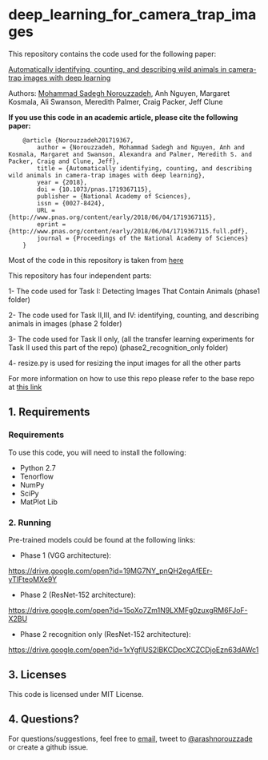 # deep_learning_for_camera_trap_images
This repository contains the code used for the following paper:

[Automatically identifying, counting, and describing wild animals in camera-trap images with deep learning](http://www.pnas.org/content/early/2018/06/04/1719367115)

Authors: [Mohammad Sadegh Norouzzadeh](http://arash.norouzzadeh.com), Anh Nguyen, Margaret Kosmala, Ali Swanson, Meredith Palmer, Craig Packer, Jeff Clune

**If you use this code in an academic article, please cite the following paper:**
```
	@article {Norouzzadeh201719367,
		author = {Norouzzadeh, Mohammad Sadegh and Nguyen, Anh and Kosmala, Margaret and Swanson, Alexandra and Palmer, Meredith S. and Packer, Craig and Clune, Jeff},
		title = {Automatically identifying, counting, and describing wild animals in camera-trap images with deep learning},
		year = {2018},
		doi = {10.1073/pnas.1719367115},
		publisher = {National Academy of Sciences},
		issn = {0027-8424},
		URL = {http://www.pnas.org/content/early/2018/06/04/1719367115},
		eprint = {http://www.pnas.org/content/early/2018/06/04/1719367115.full.pdf},
		journal = {Proceedings of the National Academy of Sciences}
	}
```

Most of the code in this repository is taken from [here](https://github.com/arashno/tensorflow_multigpu_imagenet)

This repository has four independent parts:

1- The code used for Task I: Detecting Images That Contain Animals (phase1 folder)

2- The code used for Task II,III, and IV: identifying, counting, and describing animals in images (phase 2 folder)

3- The code used for Task II only, (all the transfer learning experiments for Task II used this part of the repo) (phase2_recognition_only folder)

4- resize.py is used for resizing the input images for all the other parts


For more information on how to use this repo please refer to the base repo at [this link](https://github.com/arashno/tensorflow_multigpu_imagenet)

## 1. Requirements

### Requirements
To use this code, you will need to install the following:
* Python 2.7
* Tenorflow 
* NumPy
* SciPy
* MatPlot Lib

### 2. Running
Pre-trained models could be found at the following links:

* Phase 1 (VGG architecture):

https://drive.google.com/open?id=19MG7NY_pnQH2egAfEEr-yTlFteoMXe9Y

* Phase 2 (ResNet-152 architecture):

https://drive.google.com/open?id=15oXo7Zm1N9LXMFg0zuxgRM6FJoF-X2BU

* Phase 2 recognition only (ResNet-152 architecture):

https://drive.google.com/open?id=1xYgfIUS2IBKCDpcXCZCDjoEzn63dAWc1

## 3. Licenses
This code is licensed under MIT License. 

## 4. Questions?
For questions/suggestions, feel free to [email](mailto:arash.norouzzadeh@gmail.com), tweet to [@arashnorouzzade](https://twitter.com/arashnorouzzade) or create a github issue. 
